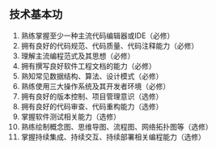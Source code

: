 ## 技术基本功
1. 熟练掌握至少一种主流代码编辑器或IDE（必修）
2. 拥有良好的代码规范、代码质量、代码注释能力（必修）
3. 理解主流编程范式及其思想（必修）
4. 拥有撰写良好软件工程文档的能力（必修）
5. 熟知常见数据结构、算法、设计模式（必修）
6. 熟练使用三大操作系统及其开发者环境（必修）
7. 拥有良好的版本控制、项目管理意识（选修）
8. 拥有良好的代码审查、代码重构能力（选修）
9. 掌握软件测试相关能力（选修）
10. 熟练绘制概念图、思维导图、流程图、网络拓扑图等（选修）
11. 掌握持续集成、持续交互、持续部署相关编程能力（选修）